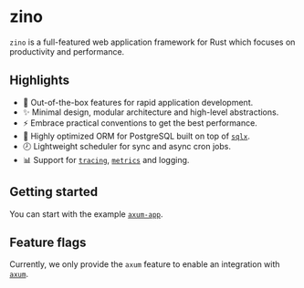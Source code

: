 # zino

`zino` is a full-featured web application framework for Rust which focuses on
productivity and performance.

## Highlights

- 🚀 Out-of-the-box features for rapid application development.
- ✨ Minimal design, modular architecture and high-level abstractions.
- ⚡ Embrace practical conventions to get the best performance.
- 🐘 Highly optimized ORM for PostgreSQL built on top of [`sqlx`].
- 🕗 Lightweight scheduler for sync and async cron jobs.
- 📊 Support for [`tracing`], [`metrics`] and logging.

## Getting started

You can start with the example [`axum-app`].

## Feature flags

Currently, we only provide the `axum` feature to enable an integration with [`axum`].

[`sqlx`]: https://crates.io/crates/sqlx
[`tracing`]: https://crates.io/crates/tracing
[`metrics`]: https://crates.io/crates/metrics
[`axum`]: https://crates.io/crates/axum
[`axum-app`]: https://github.com/photino/zino/tree/main/examples/axum-app